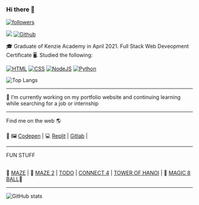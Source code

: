 ### Hi there 👋

<a href="https://twitter.com/curiousdev_">
    <img alt="followers" title="Follow me on Twitter" src="https://img.shields.io/twitter/follow/curiousdev_?color=55960c&labelColor=488207&label=Follow&logo=twitter&logoColor=white&style=for-the-badge"/></a>

![](https://visitor-badge.laobi.icu/badge?page_id=KJWilliamson.KJWilliamson) [![Github](https://img.shields.io/github/followers/KJWilliamson?label=Follow&style=social)](https://github.com/KJWilliamson) 


🎓 Graduate of Kenzie Academy in April 2021. Full Stack Web Deveopment Certificate 🖥️.
Studied the following:

<p>
<a href="https://github.com/search?q=user%3AKJWilliamson+is%3Arepo+language%3Ahtml"><img alt="HTML" src="https://img.shields.io/badge/HTML%20-%23E34F26.svg?logo=html5&logoColor=white"></a>
<a href="https://github.com/search?q=user%3AKJWilliamson+is%3Arepo+language%3Acss"><img alt="CSS" src="https://img.shields.io/badge/CSS%20-%231572B6.svg?logo=css3&logoColor=white"></a>
 <a href="https://github.com/search?q=user%3AKJWilliamson+is%3Arepo+language%3Ajavascript"><img alt="NodeJS" src="https://img.shields.io/badge/Node.js%20-%2343853D.svg?logo=node-dot-js&logoColor=white"></a>
<a href="https://github.com/search?q=user%3AKJWilliamson+is%3Arepo+language%3Apython"><img alt="Python" src="https://img.shields.io/badge/Python%20-%2314354C.svg?logo=python&logoColor=white"></a>
    <br />
 

</p>

![Top Langs](https://github-readme-stats.vercel.app/api/top-langs/?username=KJWilliamson&theme=radical) 

<hr>


🔭 I’m currently working on my portfolio website and continuing learning while searching for a job or internship
<hr>

Find me on the web 🌎
<br />
<br />
🎨 🖼️  <a href="https://codepen.io/sharkcat73">Codepen</a> | 💻 <a href="https://replit.com/@KJWilliamson">Replit</a> | <a href="https://gitlab.com/kamelaw"> Gitlab</a> | 

<hr>
FUN STUFF
<br />
<br />

🎪 <a href="https://kjwilliamson.github.io/maze/">MAZE</a> | 👻 <a href="https://kjwilliamson.github.io/js-maze/">MAZE 2</a> | <a href="https://kjwilliamson.github.io/js-todo/"> TODO</a> | <a href="https://kjwilliamson.github.io/js-connect4/">CONNECT 4</a> | <a href="https://kjwilliamson.github.io/towerOfHanoi/"> TOWER OF HANOI</a> | 🎱 <a href="https://kamelaw.gitlab.io/magic8ball/">MAGIC 8 BALL</a>🔮 

<hr>

![GitHub stats](https://github-readme-stats.vercel.app/api?username=KJWilliamson&show_icons=true&theme=radical)

<!--
**KJWilliamson/kjwilliamson** is a ✨ _special_ ✨ repository because its `README.md` (this file) appears on your GitHub profile.

Here are some ideas to get you started:

- 🔭 I’m currently working on ...
- 🌱 I’m currently learning Django
- 👯 I’m looking to collaborate on ...
- 🤔 I’m looking for help with ...
- 💬 Ask me about ...
- 📫 How to reach me: ...
- 😄 Pronouns: ...
- ⚡ Fun fact: ...
-->
